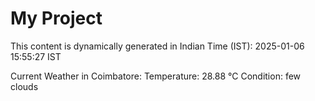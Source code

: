 # My Project

This content is dynamically generated in Indian Time (IST): 2025-01-06 15:55:27 IST


Current Weather in Coimbatore:
Temperature: 28.88 °C
Condition: few clouds
